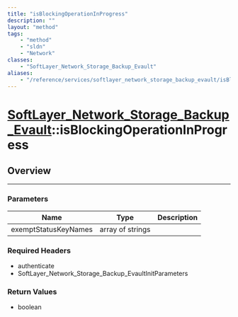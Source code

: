 ```yaml
---
title: "isBlockingOperationInProgress"
description: ""
layout: "method"
tags:
    - "method"
    - "sldn"
    - "Network"
classes:
    - "SoftLayer_Network_Storage_Backup_Evault"
aliases:
    - "/reference/services/softlayer_network_storage_backup_evault/isBlockingOperationInProgress"
---
```

# [SoftLayer_Network_Storage_Backup_Evault](/reference/services/SoftLayer_Network_Storage_Backup_Evault)::isBlockingOperationInProgress




## Overview 


-----

### Parameters 
|Name | Type | Description |
| --- | --- | --- |
|exemptStatusKeyNames| array of strings| |


### Required Headers
* authenticate
* SoftLayer_Network_Storage_Backup_EvaultInitParameters


### Return Values
* boolean




